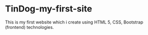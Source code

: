 # TinDog-my-first-site
This is my first website which i create using HTML 5, CSS, Bootstrap (frontend) technologies.
